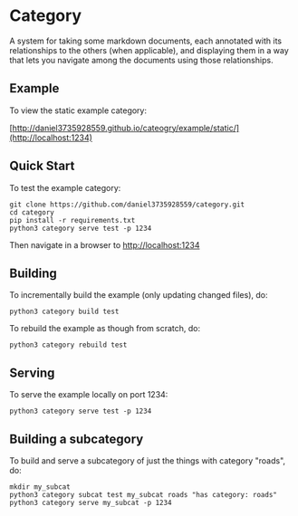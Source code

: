 # Category

A system for taking some markdown documents, each annotated with its
relationships to the others (when applicable), and displaying them in
a way that lets you navigate among the documents using those
relationships.

## Example

To view the static example category: 

[http://daniel3735928559.github.io/cateogry/example/static/](http://localhost:1234)

## Quick Start

To test the example category:

```
git clone https://github.com/daniel3735928559/category.git
cd category
pip install -r requirements.txt
python3 category serve test -p 1234
```

Then navigate in a browser to [http://localhost:1234](http://localhost:1234)

## Building

To incrementally build the example (only updating changed files), do: 

```
python3 category build test
```

To rebuild the example as though from scratch, do: 

```
python3 category rebuild test
```

## Serving

To serve the example locally on port 1234: 

```
python3 category serve test -p 1234
```

## Building a subcategory

To build and serve a subcategory of just the things with category
"roads", do:

```
mkdir my_subcat
python3 category subcat test my_subcat roads "has category: roads"
python3 category serve my_subcat -p 1234
```

